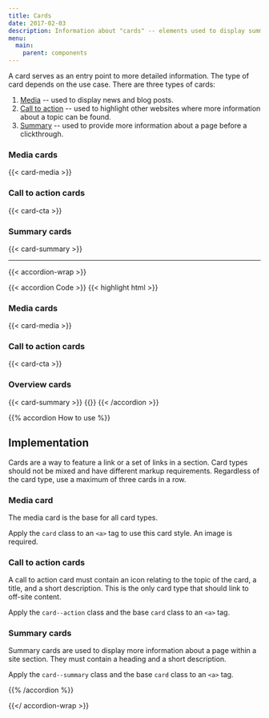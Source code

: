 ```yaml
---
title: Cards
date: 2017-02-03
description: Information about "cards" -- elements used to display summary about a link before users click through.
menu:
  main:
    parent: components
---
```


A card serves as an entry point to more detailed information. The type of card depends on the use case. There are three types of cards:

1. [Media](#media-cards) -- used to display news and blog posts.
2. [Call to action](#call-to-action-cards) -- used to highlight other websites where more information about a topic can be found.
3. [Summary](#summary-cards) -- used to provide more information about a page before a clickthrough.

### Media cards
{{< card-media >}}

### Call to action cards
{{< card-cta >}}

### Summary cards
{{< card-summary >}}

---

{{< accordion-wrap >}}

{{< accordion Code >}}
  {{< highlight html >}}
<h3>Media cards</h3>
{{< card-media >}}
<h3>Call to action cards</h3>
{{< card-cta >}}
<h3>Overview cards</h3>
{{< card-summary >}}
{{</ highlight >}}
{{< /accordion >}}

{{% accordion How to use %}}
## Implementation

Cards are a way to feature a link or a set of links in a section. Card types should not be mixed and have different markup requirements. Regardless of the card type, use a maximum of three cards in a row.

### Media card
The media card is the base for all card types.

Apply the `card` class to an `<a>` tag to use this card style. An image is required.

### Call to action cards
A call to action card must contain an icon relating to the topic of the card, a title, and a short description. This is the only card type that should link to off-site content.

Apply the `card--action` class and the base `card` class to an `<a>` tag.

### Summary cards
Summary cards are used to display more information about a page within a site section. They must contain a heading and a short description.

Apply the `card--summary` class and the base `card` class to an `<a>` tag.

{{% /accordion %}}

{{</ accordion-wrap >}}
